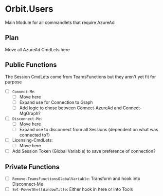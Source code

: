 ﻿# Orbit.Users

Main Module for all commandlets that require AzureAd

## Plan

Move all AzureAd CmdLets here

## Public Functions

The Session CmdLets come from TeamsFunctions but they aren't yet fit for purpose

- [ ] `Connect-Me`:
  - [ ] Move here
  - [ ] Expand use for Connection to Graph
  - [ ] Add logic to chose between Connect-AzureAd and Connect-MgGraph?
- [ ] `Disconnect-Me`:
  - [ ] Move here
  - [ ] Expand use to disconnect from all Sessions (dependent on what was connected to?)
- [ ] Licensing-CmdLets:
  - [ ] Move here
- [ ] Add Session Token (Global Variable) to save preference of connection?

## Private Functions

- [ ] `Remove-TeamsFunctionsGlobalVariable`: Transform and hook into Disconnect-Me
- [ ] `Set-PowerShellWindowTitle`: Either hook in here or into Tools
